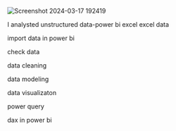 ![Screenshot 2024-03-17 192419](https://github.com/karthik9810/Unstructure-data-power-bi/assets/86787986/b1951a62-2abf-4b8a-9cae-d3fa2b9c32ef)


I analysted unstructured data-power bi excel 
excel data 

import data in power bi 

check data 

data cleaning 

data modeling 

data visualizaton  


power query  

dax in power bi 

